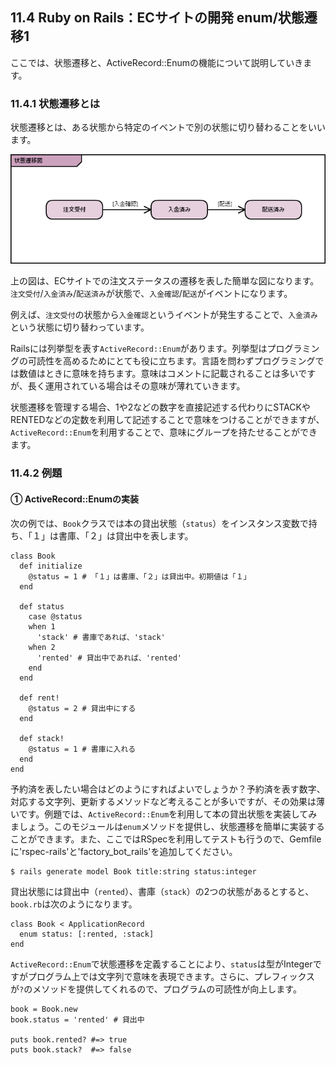 ## 11.4 Ruby on Rails：ECサイトの開発 enum/状態遷移1

ここでは、状態遷移と、ActiveRecord::Enumの機能について説明していきます。

### 11.4.1 状態遷移とは
状態遷移とは、ある状態から特定のイベントで別の状態に切り替わることをいいます。

![画像](images/11-4-1.png)

上の図は、ECサイトでの注文ステータスの遷移を表した簡単な図になります。
`注文受付`/`入金済み`/`配送済み`が状態で、`入金確認`/`配送`がイベントになります。

例えば、`注文受付`の状態から`入金確認`というイベントが発生することで、`入金済み`という状態に切り替わっています。

Railsには列挙型を表す`ActiveRecord::Enum`があります。列挙型はプログラミングの可読性を高めるためにとても役に立ちます。言語を問わずプログラミングでは数値はときに意味を持ちます。意味はコメントに記載されることは多いですが、長く運用されている場合はその意味が薄れていきます。

状態遷移を管理する場合、1や2などの数字を直接記述する代わりにSTACKやRENTEDなどの定数を利用して記述することで意味をつけることができますが、`ActiveRecord::Enum`を利用することで、意味にグループを持たせることができます。

### 11.4.2 例題

#### ① ActiveRecord::Enumの実装

次の例では、`Book`クラスでは本の貸出状態（`status`）をインスタンス変数で持ち、「１」は書庫、「２」は貸出中を表します。

```
class Book
  def initialize
    @status = 1 # 「１」は書庫、「２」は貸出中。初期値は「１」
  end

  def status
    case @status
    when 1
      'stack' # 書庫であれば、'stack'
    when 2
      'rented' # 貸出中であれば、'rented'
    end
  end

  def rent!
    @status = 2 # 貸出中にする
  end

  def stack!
    @status = 1 # 書庫に入れる
  end
end
```

予約済を表したい場合はどのようにすればよいでしょうか？予約済を表す数字、対応する文字列、更新するメソッドなど考えることが多いですが、その効果は薄いです。例題では、`ActiveRecord::Enum`を利用して本の貸出状態を実装してみましょう。このモジュールは`enum`メソッドを提供し、状態遷移を簡単に実装することができます。また、ここではRSpecを利用してテストも行うので、Gemfileに'rspec-rails'と'factory_bot_rails'を追加してください。

```
$ rails generate model Book title:string status:integer
```

貸出状態には貸出中（`rented`）、書庫（`stack`）の2つの状態があるとすると、`book.rb`は次のようになります。

```
class Book < ApplicationRecord
  enum status: [:rented, :stack]
end
```

`ActiveRecord::Enum`で状態遷移を定義することにより、`status`は型がIntegerですがプログラム上では文字列で意味を表現できます。さらに、プレフィックスが`?`のメソッドを提供してくれるので、プログラムの可読性が向上します。

```
book = Book.new
book.status = 'rented' # 貸出中

puts book.rented? #=> true
puts book.stack?  #=> false
```
